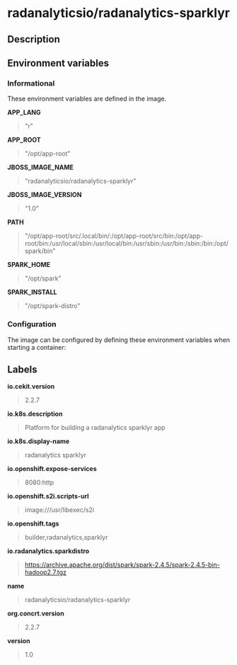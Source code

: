 # radanalyticsio/radanalytics-sparklyr

## Description




## Environment variables

### Informational

These environment variables are defined in the image.

__APP_LANG__
>"r"

__APP_ROOT__
>"/opt/app-root"

__JBOSS_IMAGE_NAME__
>"radanalyticsio/radanalytics-sparklyr"

__JBOSS_IMAGE_VERSION__
>"1.0"

__PATH__
>"/opt/app-root/src/.local/bin/:/opt/app-root/src/bin:/opt/app-root/bin:/usr/local/sbin:/usr/local/bin:/usr/sbin:/usr/bin:/sbin:/bin:/opt/spark/bin"

__SPARK_HOME__
>"/opt/spark"

__SPARK_INSTALL__
>"/opt/spark-distro"


### Configuration

The image can be configured by defining these environment variables
when starting a container:



## Labels

__io.cekit.version__
> 2.2.7

__io.k8s.description__
> Platform for building a radanalytics sparklyr app

__io.k8s.display-name__
> radanalytics sparklyr

__io.openshift.expose-services__
> 8080:http

__io.openshift.s2i.scripts-url__
> image:///usr/libexec/s2i

__io.openshift.tags__
> builder,radanalytics,sparklyr

__io.radanalytics.sparkdistro__
> https://archive.apache.org/dist/spark/spark-2.4.5/spark-2.4.5-bin-hadoop2.7.tgz

__name__
> radanalyticsio/radanalytics-sparklyr

__org.concrt.version__
> 2.2.7

__version__
> 1.0


